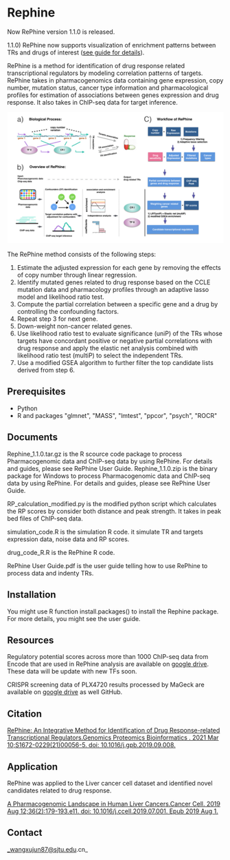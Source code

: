 # Rephine

Now RePhine version 1.1.0 is released.

1.1.0) RePhine now supports visualization of enrichment patterns between TRs and drugs of interest ([see guide for details](https://github.com/coexps/Rephine/blob/master/RePhine%20User%20Guide.pdf)).


RePhine is a method for identification of drug response related transcriptional regulators by modeling correlation patterns of targets. RePhine takes in pharmacogenomics data containing gene expression, copy number, mutation status, cancer type information and pharmacological profiles for estimation of associations between genes expression and drug response. It also takes in ChIP-seq data for target inference.

![Figure](img/Figure.jpg)

The RePhine method consists of the following steps:
1)	Estimate the adjusted expression for each gene by removing the effects of copy number through linear regression.
2)	Identify mutated genes related to drug response based on the CCLE mutation data and pharmacology profiles through an adaptive lasso model and likelihood ratio test.
3)	Compute the partial correlation between a specific gene and a drug by controlling the confounding factors.
4)	Repeat step 3 for next gene.
5)	Down-weight non-cancer related genes.
6)	Use likelihood ratio test to evaluate significance (uniP) of the TRs whose targets have concordant positive or negative partial correlations with drug response and apply the elastic net analysis combined with likelihood ratio test (multiP) to select the independent TRs.
7)	Use a modified GSEA algorithm to further filter the top candidate lists derived from step 6.


## Prerequisites
* Python
* R and packages "glmnet", "MASS", "lmtest", "ppcor", "psych", "ROCR"

## Documents
Rephine_1.1.0.tar.gz is the R scource code package to process Pharmacogenomic data and ChIP-seq data by using RePhine. For details and guides, please see RePhine User Guide.
Rephine_1.1.0.zip is the binary package for Windows to process Pharmacogenomic data and ChIP-seq data by using RePhine. For details and guides, please see RePhine User Guide.


RP_calculation_modified.py is the modified python script which calculates the RP scores by consider both distance and peak strength. It takes in peak bed files of ChIP-seq data.

simulation_code.R is the simulation R code. it simulate TR and targets expression data, noise data and RP scores.

drug_code_R.R is the RePhine R code.

RePhine User Guide.pdf is the user guide telling how to use RePhine to process data and indenty TRs.

## Installation
You might use R function install.packages() to install the Rephine package. For more details, you might see the user guide. 

## Resources
Regulatory potential scores across more than 1000 ChIP-seq data from Encode that are used in RePhine analysis are available on [google drive](https://drive.google.com/open?id=1NwzZ5rdhYG-QlG956oFLmJyjyBpLty6A). These data will be update with new TFs soon. 

CRISPR screening data of PLX4720 results processed by MaGeck are available on [google drive](https://drive.google.com/file/d/1PVRZ8IrGZojku3GZYOXGag2gG1eXWXN5/view?usp=sharing) as well GitHub.

## Citation
[RePhine: An Integrative Method for Identification of Drug Response-related Transcriptional Regulators.Genomics Proteomics Bioinformatics
. 2021 Mar 10;S1672-0229(21)00056-5. doi: 10.1016/j.gpb.2019.09.008.](https://pubmed.ncbi.nlm.nih.gov/33713851/)

## Application
RePhine was applied to the Liver cancer cell dataset and identified novel candidates related to drug response.

[A Pharmacogenomic Landscape in Human Liver Cancers.Cancer Cell. 2019 Aug 12;36(2):179-193.e11. doi: 10.1016/j.ccell.2019.07.001. Epub 2019 Aug 1.](https://www.ncbi.nlm.nih.gov/pubmed/31378681)

## Contact
_wangxujun87@sjtu.edu.cn_


